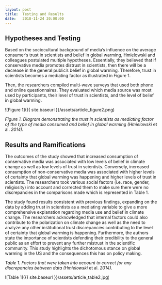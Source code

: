 ```yaml
---
layout: post
title:  Testing and Results
date:   2018-11-24 20:00:00
---
```

## Hypotheses and Testing

Based on the sociocultural background of media’s influence on the average consumer’s trust in scientists and belief in global warming, Hmielowski and colleagues postulated multiple hypotheses. Essentially, they believed that if conservative media promotes distrust in scientists, then there will be a decrease in the general public’s belief in global warming. Therefore, trust in scientists becomes a mediating factor as illustrated in Figure 1.

Then, the researchers compiled multi-wave surveys that used both phone and online questionnaires. They evaluated which media source was most used by participants, their level of trust in scientists, and the level of belief in global warming.

![Figure 1]({{ site.baseurl }}/assets/article_figure2.png)

_Figure 1. Diagram demonstrating the trust in scientists as mediating factor of the type of media consumed and belief in global warming (Hmielowski_ et al. _2014)._

## Results and Ramifications

The outcomes of the study showed that increased consumption of conservative media was associated with low levels of belief in climate change as well as low levels of trust in scientists. Conversely, increased consumption of non-conservative media was associated with higher levels of certainty that global warming was happening and higher levels of trust in scientists. The researchers took various social factors (i.e. race, gender, religiosity) into account and corrected them to make sure there were no discrepancies in the comparisons made which is represented in Table 1.

The study found results consistent with previous findings, expanding on the data by adding trust in scientists as a mediating variable to give a more comprehensive explanation regarding media use and belief in climate change. The researchers acknowledged that internal factors could also contribute to the polarization on climate change as well as the need to analyze any other institutional trust discrepancies contributing to the level of certainty that global warming is happening. Furthermore, the authors state the importance of scientists defending their credibility to the general public as an effort to prevent any further mistrust in the scientific community. This study highlights the dichotomous stance on global warming in the US and the consequences this has on policy making.

_Table 1. Factors that were taken into account to correct for any discrepancies between data (Hmielowski_ et al. _2014)._

![Table 1]({{ site.baseurl }}/assets/article_table2.jpg)
